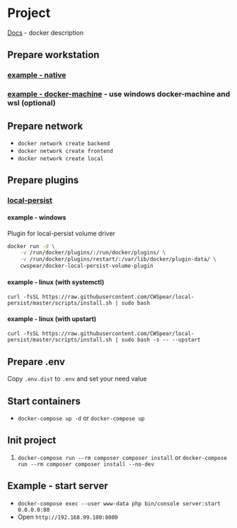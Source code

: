 # Project

[Docs](/.docker/README.md) - docker description

## Prepare workstation

### [example - native](https://docker.com/)
### [example - docker-machine](http://telegra.ph/Docker-on-windows-10-AU-10-13) - use windows docker-machine and wsl (optional)

## Prepare network

* `docker network create backend`
* `docker network create frontend`
* `docker network create local`

## Prepare plugins

### [local-persist](https://github.com/CWSpear/local-persist)

#### example - windows

Plugin for local-persist volume driver

```bash
docker run -d \
    -v /run/docker/plugins/:/run/docker/plugins/ \
    -v /run/docker/plugins/restart/:/var/lib/docker/plugin-data/ \
    cwspear/docker-local-persist-volume-plugin
```

#### example - linux (with systemctl)

`curl -fsSL https://raw.githubusercontent.com/CWSpear/local-persist/master/scripts/install.sh | sudo bash`

#### example - linux (with upstart)

`curl -fsSL https://raw.githubusercontent.com/CWSpear/local-persist/master/scripts/install.sh | sudo bash -s -- --upstart`

## Prepare .env

Copy `.env.dist` to `.env` and set your need value

## Start containers

* `docker-compose up -d` or `docker-compose up`

## Init project

1. `docker-compose run --rm composer composer install` or `docker-compose run --rm composer composer install --no-dev`

## Example - start server

* `docker-compose exec --user www-data php bin/console server:start 0.0.0.0:80`
* Open `http://192.168.99.100:8000`
